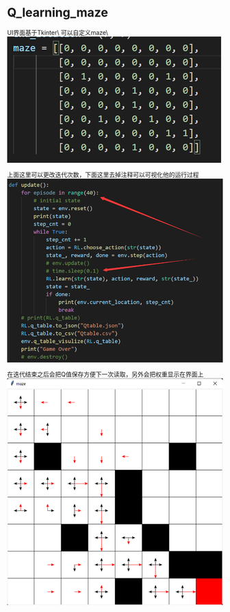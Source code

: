 # Q_learning_maze
UI界面基于Tkinter\\
可以自定义maze\\
![Image text](https://raw.githubusercontent.com/qwertyinsomnia/Q_learning_maze/main/image/maze.png)

上面这里可以更改迭代次数，下面这里去掉注释可以可视化他的运行过程
![Image text](https://raw.githubusercontent.com/qwertyinsomnia/Q_learning_maze/main/image/visulize.png)

在迭代结束之后会把Q值保存方便下一次读取，另外会把权重显示在界面上
![Image text](https://raw.githubusercontent.com/qwertyinsomnia/Q_learning_maze/main/image/result.png)

